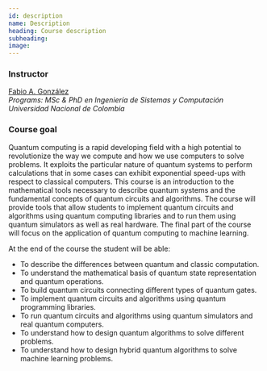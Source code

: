 ```yaml
---
id: description
name: Description
heading: Course description
subheading: 
image: 
---
```


### Instructor
[Fabio A. González](https://fagonzalezo.github.io)  
*Programs: MSc & PhD en Ingeniería de Sistemas y Computación*  
*Universidad Nacional de Colombia*

### Course goal
Quantum computing is a rapid developing field with a high potential to revolutionize the way we compute and how we use computers to solve problems. It exploits the particular nature of quantum systems to perform calculations that in some cases can exhibit exponential speed-ups with respect to classical computers.  This course is an introduction to the mathematical tools necessary to describe quantum systems and the fundamental concepts of quantum circuits and algorithms. The course will provide tools that allow students to implement quantum circuits and algorithms using quantum computing libraries and to run them using quantum simulators as well as real hardware. The final part of the course will focus on the application of quantum computing to machine learning.

At the end of the course the student will be able:

- To describe the differences between quantum and classic computation.
- To understand the mathematical basis of quantum state representation and quantum operations. 
- To build quantum circuits connecting different types of quantum gates.
- To implement quantum circuits and algorithms using quantum programming libraries.
- To run quantum circuits and algorithms using quantum simulators and real quantum computers.
- To understand how to design quantum algorithms to solve different problems.
- To understand how to design hybrid quantum algorithms to solve machine learning problems.